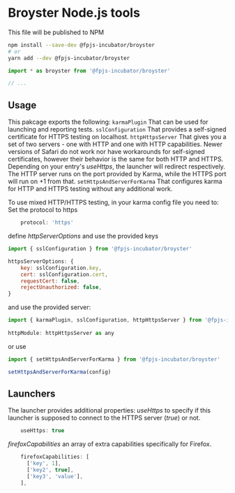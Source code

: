# Broyster Node.js tools

This file will be published to NPM

```bash
npm install --save-dev @fpjs-incubator/broyster
# or
yarn add --dev @fpjs-incubator/broyster
```

```js
import * as broyster from '@fpjs-incubator/broyster'

// ...
```

## Usage

This pakcage exports the following:
```karmaPlugin```
That can be used for launching and reporting tests.
```sslConfiguration```
That provides a self-signed certificate for HTTPS testing on localhost.
```httpHttpsServer```
That gives you a set of two servers - one with HTTP and one with HTTP capabilities.
Newer versions of Safari do not work nor have workarounds for self-signed certificates, however their behavior is the same for both HTTP and HTTPS. Depending on your entry's *useHttps*, the launcher will redirect respectively.
The HTTP server runs on the port provided by Karma, while the HTTPS port will run on +1 from that.
```setHttpsAndServerForKarma```
That configures karma for HTTP and HTTPS testing without any additional work.

To use mixed HTTP/HTTPS testing, in your karma config file you need to:
Set the protocol to https

``` js
    protocol: 'https'
```

define *httpServerOptions* and use the provided keys

``` js
import { sslConfiguration } from '@fpjs-incubator/broyster'

httpsServerOptions: {
    key: sslConfiguration.key,
    cert: sslConfiguration.cert,
    requestCert: false,
    rejectUnauthorized: false,
}
```

and use the provided server:

``` js
import { karmaPlugin, sslConfiguration, httpHttpsServer } from '@fpjs-incubator/broyster'
    
httpModule: httpHttpsServer as any
```

or use 
``` js
import { setHttpsAndServerForKarma } from '@fpjs-incubator/broyster'

setHttpsAndServerForKarma(config)
```

## Launchers

The launcher provides additional properties:
*useHttps* to specify if this launcher is supposed to connect to the HTTPS server (*true*) or not.

``` js
    useHttps: true
```

*firefoxCapabilities* an array of extra capabilities specifically for Firefox.

``` js
    firefoxCapabilities: [
      ['key', 1],
      ['key2', true],
      ['key3', 'value'],
    ],
```
